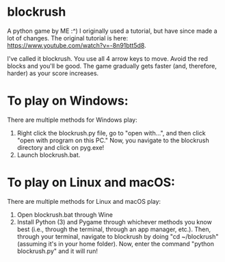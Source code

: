 # blockrush
A python game by ME :^) I originally used a tutorial, but have since made a lot of changes. The original tutorial is here: https://www.youtube.com/watch?v=-8n91btt5d8.

I've called it blockrush. You use all 4 arrow keys to move. Avoid the red blocks and you'll be good. The game gradually gets faster (and, therefore, harder) as your score increases.

# To play on Windows:
There are multiple methods for Windows play:
1. Right click the blockrush.py file, go to "open with...", and then click "open with program on this PC." Now, you navigate to the blockrush directory and click on pyg.exe!
2. Launch blockrush.bat.
# To play on Linux and macOS:
There are multiple methods for Linux and macOS play:
1. Open blockrush.bat through Wine
2. Install Python (3) and Pygame through whichever methods you know best (i.e., through the terminal, through an app manager, etc.). Then, through your terminal, navigate to blockrush by doing "cd ~/blockrush" (assuming it's in your home folder). Now, enter the command "python blockrush.py" and it will run!
